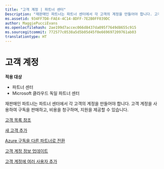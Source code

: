 ```yaml
---
title: "고객 계정 | 파트너 센터"
Description: "재판매인 파트너는 파트너 센터에서 각 고객의 계정을 만들어야 합니다. 고객 계정을 사용하여 구독을 판매하고, 비용을 청구하며, 지원을 제공할 수 있습니다."
ms.assetid: 934FF7D8-FAE4-4C14-8DFF-7E2B0FF039DC
author: MaggiePucciEvans
ms.openlocfilehash: 2ae199d7accec066d8437da095f7649d8655c915
ms.sourcegitcommit: 772577c0538a5d5b05d45f0e669697209761ab03
translationtype: HT
---
```

# <a name="customer-accounts"></a>고객 계정

**적용 대상**

-  파트너 센터
-  Microsoft 클라우드 독일 파트너 센터

재판매인 파트너는 파트너 센터에서 각 고객의 계정을 만들어야 합니다. 고객 계정을 사용하여 구독을 판매하고, 비용을 청구하며, 지원을 제공할 수 있습니다. 

[고객 목록 참조](see-your-customer-list.md)

[새 고객 추가](add-a-new-customer.md)

[Azure 구독을 다른 파트너로 전환](switch-azure-subscriptions-to-a-different-partner.md)

[고객 계정 정보 업데이트](update-customer-account-info.md)

[고객 계정에 여러 사용자 추가](adding-multiple-users-to-a-customer-account.md)

 

 



